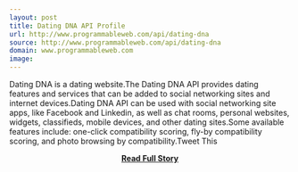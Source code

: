 ```yaml
---
layout: post
title: Dating DNA API Profile
url: http://www.programmableweb.com/api/dating-dna
source: http://www.programmableweb.com/api/dating-dna
domain: www.programmableweb.com
image: 
---
```


<p>Dating DNA is a dating website.The Dating DNA API provides dating features and services that can be added to social networking sites and internet devices.Dating DNA API can be used with social networking site apps, like Facebook and Linkedin, as well as chat rooms, personal websites, widgets, classifieds, mobile devices, and other dating sites.Some available features include: one-click compatibility scoring, fly-by compatibility scoring, and photo browsing by compatibility.Tweet This</p>
<center><p><a href="http://www.programmableweb.com/api/dating-dna" style='padding:25px; font-sze:18px; font-weight: bold;'>Read Full Story</a></p></center>
